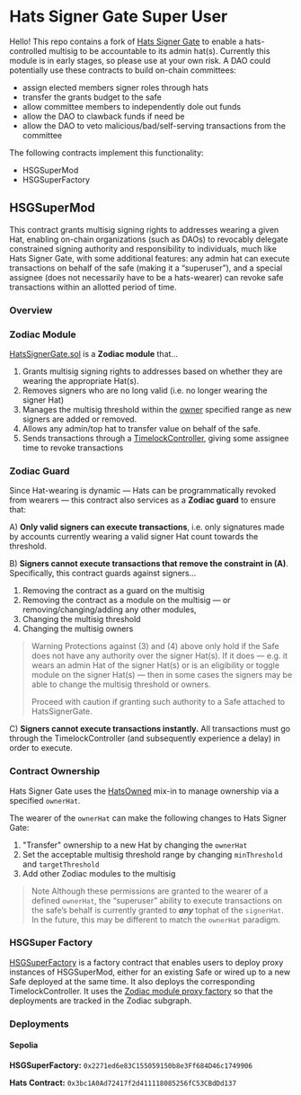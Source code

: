 # Hats Signer Gate Super User

Hello! This repo contains a fork of [Hats Signer Gate](https://github.com/Hats-Protocol/hats-zodiac) to enable a hats-controlled multisig to be accountable to its admin hat(s). Currently this module is in early stages, so please use at your own risk. A DAO could potentially use these contracts to build on-chain committees: 

- assign elected members signer roles through hats
- transfer the grants budget to the safe
- allow committee members to independently dole out funds
- allow the DAO to clawback funds if need be
- allow the DAO to veto malicious/bad/self-serving transactions from the committee

The following contracts implement this functionality:

- HSGSuperMod
- HSGSuperFactory

## HSGSuperMod

This contract grants multisig signing rights to addresses wearing a given Hat, enabling on-chain organizations (such as DAOs) to revocably delegate constrained signing authority and responsibility to individuals, much like Hats Signer Gate, with some additional features: any admin hat can execute transactions on behalf of the safe (making it a “superuser”), and a special assignee (does not necessarily have to be a hats-wearer) can revoke safe transactions within an allotted period of time.

### Overview

### Zodiac Module

[HatsSignerGate.sol](https://github.com/Heph789/hsg-superuser/blob/dev/src/HSGSuperMod.sol) is a **Zodiac module** that...

1. Grants multisig signing rights to addresses based on whether they are wearing the appropriate Hat(s).
2. Removes signers who are no long valid (i.e. no longer wearing the signer Hat)
3. Manages the multisig threshold within the [owner](#contract-ownership) specified range as new signers are added or removed.
4. Allows any admin/top hat to transfer value on behalf of the safe.
5. Sends transactions through a [TimelockController](https://docs.openzeppelin.com/contracts/4.x/api/governance#TimelockController), giving some assignee time to revoke transactions

### Zodiac Guard

Since Hat-wearing is dynamic — Hats can be programmatically revoked from wearers — this contract also services as a **Zodiac guard** to ensure that:

A) **Only valid signers can execute transactions**, i.e. only signatures made by accounts currently wearing a valid signer Hat count towards the threshold.

B) **Signers cannot execute transactions that remove the constraint in (A)**. Specifically, this contract guards against signers...

1. Removing the contract as a guard on the multisig
2. Removing the contract as a module on the multisig — or removing/changing/adding any other modules,
3. Changing the multisig threshold
4. Changing the multisig owners

> Warning
Protections against (3) and (4) above only hold if the Safe does not have any authority over the signer Hat(s). If it does — e.g. it wears an admin Hat of the signer Hat(s) or is an eligibility or toggle module on the signer Hat(s) — then in some cases the signers may be able to change the multisig threshold or owners.
> 
> 
> Proceed with caution if granting such authority to a Safe attached to HatsSignerGate.
> 

C) **Signers cannot execute transactions instantly.** All transactions must go through the TimelockController (and subsequently experience a delay) in order to execute.

### Contract Ownership

Hats Signer Gate uses the [HatsOwned](https://github.com/Hats-Protocol/hats-auth/) mix-in to manage ownership via a specified `ownerHat`.

The wearer of the `ownerHat` can make the following changes to Hats Signer Gate:

1. "Transfer" ownership to a new Hat by changing the `ownerHat`
2. Set the acceptable multisig threshold range by changing `minThreshold` and `targetThreshold`
3. Add other Zodiac modules to the multisig

> Note
Although these permissions are granted to the wearer of a defined `ownerHat`, the “superuser” ability to execute transactions on the safe’s behalf is currently granted to ***any*** tophat of the `signerHat`. In the future, this may be different to match the `ownerHat` paradigm.
> 

### HSGSuper Factory

[HSGSuperFactory](https://github.com/Heph789/hsg-superuser/blob/dev/src/HatsSignerGateFactory.sol) is a factory contract that enables users to deploy proxy instances of HSGSuperMod, either for an existing Safe or wired up to a new Safe deployed at the same time. It also deploys the corresponding TimelockController. It uses the [Zodiac module proxy factory](https://github.com/gnosis/zodiac/blob/master/contracts/factory/ModuleProxyFactory.sol) so that the deployments are tracked in the Zodiac subgraph.

### Deployments

#### Sepolia
**HSGSuperFactory:** ```0x2271ed6e83C155059150b8e3Ff684D46c1749906```

**Hats Contract:** ```0x3bc1A0Ad72417f2d411118085256fC53CBdDd137```

